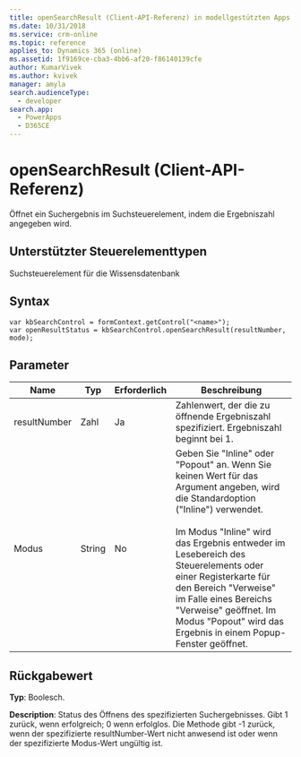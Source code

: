 ```yaml
---
title: openSearchResult (Client-API-Referenz) in modellgestützten Apps| MicrosoftDocs
ms.date: 10/31/2018
ms.service: crm-online
ms.topic: reference
applies_to: Dynamics 365 (online)
ms.assetid: 1f9169ce-cba3-4bb6-af20-f86140139cfe
author: KumarVivek
ms.author: kvivek
manager: amyla
search.audienceType:
  - developer
search.app:
  - PowerApps
  - D365CE
---
```

# <a name="opensearchresult-client-api-reference"></a>openSearchResult (Client-API-Referenz)



Öffnet ein Suchergebnis im Suchsteuerelement, indem die Ergebniszahl angegeben wird. 

## <a name="control-types-supported"></a>Unterstützter Steuerelementtypen

Suchsteuerelement für die Wissensdatenbank

## <a name="syntax"></a>Syntax

```
var kbSearchControl = formContext.getControl("<name>");
var openResultStatus = kbSearchControl.openSearchResult(resultNumber, mode);
```

## <a name="parameter"></a>Parameter

|Name|Typ|Erforderlich|Beschreibung|
|--|--|--|--|
|resultNumber|Zahl|Ja|Zahlenwert, der die zu öffnende Ergebniszahl spezifiziert. Ergebniszahl beginnt bei 1.|
|Modus|String|No|Geben Sie "Inline" oder "Popout" an. Wenn Sie keinen Wert für das Argument angeben, wird die Standardoption ("Inline") verwendet.<br/><br/>Im Modus "Inline" wird das Ergebnis entweder im Lesebereich des Steuerelements oder einer Registerkarte für den Bereich "Verweise" im Falle eines Bereichs "Verweise" geöffnet. Im Modus "Popout" wird das Ergebnis in einem Popup-Fenster geöffnet.|

## <a name="return-value"></a>Rückgabewert

**Typ**: Boolesch.

**Description**: Status des Öffnens des spezifizierten Suchergebnisses. Gibt 1 zurück, wenn erfolgreich; 0 wenn erfolglos. Die Methode gibt -1 zurück, wenn der spezifizierte resultNumber-Wert nicht anwesend ist oder wenn der spezifizierte Modus-Wert ungültig ist.